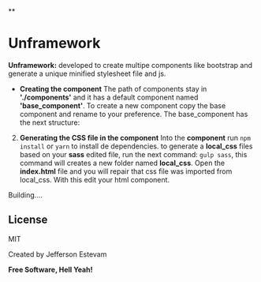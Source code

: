 **

# Unframework 

**Unframework:** developed to create multipe components like bootstrap and generate a unique minified stylesheet file and js.

 - **Creating the component**
		 The path of components stay in **'./components'** and it has a default component named **'base_component'**. To create a new component copy the base component and rename to your preference. The base_component has the next structure:

 2. **Generating the CSS file in the component**
			 Into the **component** run `npm install` or `yarn` to install de dependencies. to generate a **local_css** files based on your **sass** edited file, run the next command: `gulp sass`, this command will creates a new folder named **local_css**. Open the **index.html** file and you will repair that css file was imported from local_css. With this edit your html component.

Building....

License
----

MIT

Created by Jefferson Estevam

**Free Software, Hell Yeah!**
